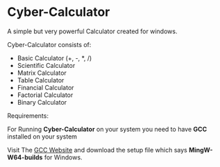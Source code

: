 # Cyber-Calculator  

A simple but very powerful Calculator created for windows. 

Cyber-Calculator consists of:

* Basic Calculator (+, -, *, /)  
* Scientific Calculator  
* Matrix Calculator  
* Table Calculator  
* Financial Calculator  
* Factorial Calculator  
* Binary Calculator  

Requirements:

For Running **Cyber-Calculator** on your system you need to have **GCC** installed on your system

Visit The [GCC Website](http://mingw-w64.org/doku.php/download) and download the setup file which says **MingW-W64-builds** for Windows.  








<!-- http://mingw-w64.org/doku.php/download -->